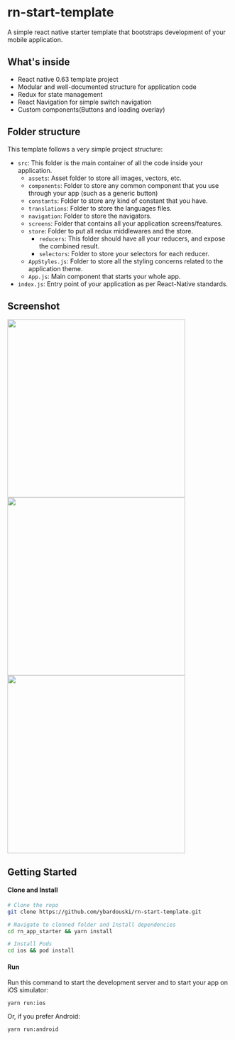# rn-start-template

A simple react native starter template that bootstraps development of your mobile application.


## What's inside

- React native 0.63 template project
- Modular and well-documented structure for application code
- Redux for state management
- React Navigation for simple switch navigation
- Custom components(Buttons and loading overlay)


## Folder structure
This template follows a very simple project structure:
- `src`: This folder is the main container of all the code inside your application.
  - `assets`: Asset folder to store all images, vectors, etc.
  - `components`: Folder to store any common component that you use through your app (such as a generic button)
  - `constants`: Folder to store any kind of constant that you have.
  - `translations`: Folder to store the languages files.
  - `navigation`: Folder to store the navigators.
  - `screens`: Folder that contains all your application screens/features.
  - `store`: Folder to put all redux middlewares and the store.
	- `reducers`: This folder should have all your reducers, and expose the combined result. 
    - `selectors`: Folder to store your selectors for each reducer.
  - `AppStyles.js`: Folder to store all the styling concerns related to the application theme.
  - `App.js`: Main component that starts your whole app.
- `index.js`: Entry point of your application as per React-Native standards.

## Screenshot
<img src="https://github.com/ybardouski/rn-start-template/tree/main/screenshots/Screenshot_1.png" width="400"/>
<img src="https://github.com/ybardouski/rn-start-template/tree/main/screenshots/Screenshot_2.png" width="400"/>
<img src="https://github.com/ybardouski/rn-start-template/tree/main/screenshots/Screenshot_3.png" width="400"/>

## Getting Started

#### Clone and Install

```bash
# Clone the repo
git clone https://github.com/ybardouski/rn-start-template.git

# Navigate to clonned folder and Install dependencies
cd rn_app_starter && yarn install

# Install Pods
cd ios && pod install
```

#### Run

Run this command to start the development server and to start your app on iOS simulator:
```
yarn run:ios
```

Or, if you prefer Android:
```
yarn run:android
```

